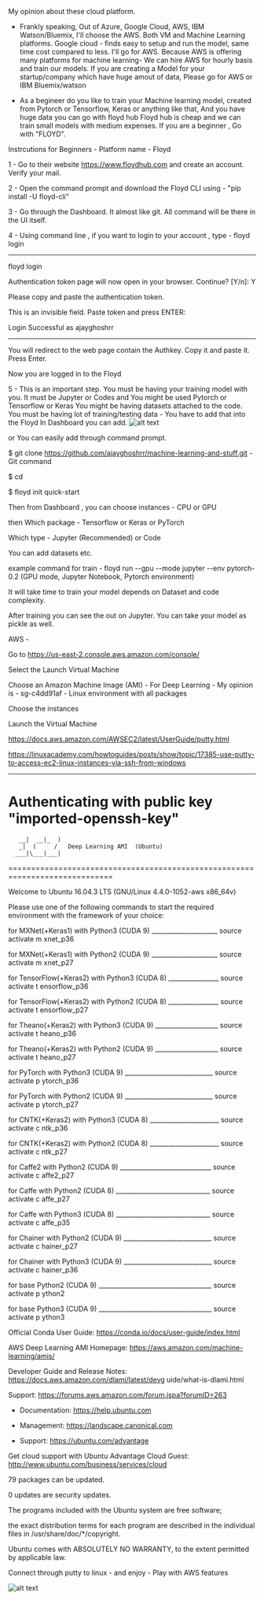 My opinion about these cloud platform.


- Frankly speaking, Out of Azure, Google Cloud, AWS, IBM Watson/Bluemix, I'll choose the AWS. Both VM and Machine Learning platforms.
Google cloud - finds easy to setup and run the model, same time cost compared to less. I'll go for AWS.
Because AWS is offering many platforms for machine learning- We can hire AWS for hourly basis and train our models.
If you are creating a Model for your startup/company which have huge amout of data, Please go for AWS or IBM Bluemix/watson


- As a begineer do you like to train your Machine learning model, created from Pytorch or Tensorflow, Keras or anything like that, And you have huge data you can go with floyd hub
Floyd hub is cheap and we can train small models with medium expenses.
If you are a beginner , Go with "FLOYD". 



Instrcutions for Beginners - Platform name - Floyd

1 - Go to their website https://www.floydhub.com and create an account. Verify your mail.


2 - Open the command prompt and download the Floyd CLI using  - "pip install -U floyd-cli" 


3 - Go through the Dashboard. It almost like git. All command will be there in the UI itself.


4 - Using command line , if you want to login to your account , type - floyd login


-------------------------------------------------------------------------------------------------------

floyd login

Authentication token page will now open in your browser. Continue? [Y/n]: Y

Please copy and paste the authentication token.

This is an invisible field. Paste token and press ENTER:

Login Successful as ajayghoshrr

--------------------------------------------------------------------------------------

You will redirect to the web page contain the Authkey. Copy it and paste it. Press Enter.

Now you are logged in to the Floyd

5 - This is an important step. You must be having your training model with you. It must be Jupyter or Codes and You might be used Pytorch or Tensorflow or Keras
  You might be having datasets attached to the code. 
  You must be having lot of training/testing data - You have to add that into the Floyd
  In Dashboard you can add.
  ![alt text](https://github.com/ajayghoshrr/machine-learning-and-stuff/blob/master/floyd_setup.PNG)
  
  or You can easily add through command prompt.
  
  $ git clone https://github.com/ajayghoshrr/machine-learning-and-stuff.git   - Git command
  
  $ cd <path-of-your-model>
  
  $ floyd init quick-start
  
  Then from Dashboard , you can choose instances - CPU or GPU 
  
  then Which package - Tensorflow or Keras or PyTorch

  Which type - Jupyter (Recommended) or Code
  
  You can add datasets etc.
  
  example command for train - floyd run --gpu --mode jupyter --env pytorch-0.2 (GPU mode, Jupyter Notebook, Pytorch environment)
  
  It will take time to train your model depends on Dataset and code complexity.

  After training you can see the out on Jupyter. You can take your model as pickle as well.


AWS - 

Go to https://us-east-2.console.aws.amazon.com/console/

Select the Launch Virtual Machine

Choose an Amazon Machine Image (AMI) -  For Deep Learning - My opinion is - sg-c4dd91af -  Linux environment with all packages

Choose the instances

Launch the Virtual Machine

https://docs.aws.amazon.com/AWSEC2/latest/UserGuide/putty.html

https://linuxacademy.com/howtoguides/posts/show/topic/17385-use-putty-to-access-ec2-linux-instances-via-ssh-from-windows

-----------------------------------------------------------------------------------------------------------------------------
Authenticating with public key "imported-openssh-key"
=============================================================================
       __|  __|_  )
       _|  (     /   Deep Learning AMI  (Ubuntu)
      ___|\___|___|
=============================================================================

Welcome to Ubuntu 16.04.3 LTS (GNU/Linux 4.4.0-1052-aws x86_64v)

Please use one of the following commands to start the required environment with                                                                                         the framework of your choice:

for MXNet(+Keras1) with Python3 (CUDA 9) _____________________ source activate m                                                                                        xnet_p36

for MXNet(+Keras1) with Python2 (CUDA 9) _____________________ source activate m                                                                                        xnet_p27

for TensorFlow(+Keras2) with Python3 (CUDA 8) ________________ source activate t                                                                                        ensorflow_p36

for TensorFlow(+Keras2) with Python2 (CUDA 8) ________________ source activate t                                                                                        ensorflow_p27

for Theano(+Keras2) with Python3 (CUDA 9) ____________________ source activate t                                                                                        heano_p36

for Theano(+Keras2) with Python2 (CUDA 9) ____________________ source activate t                                                                                        heano_p27

for PyTorch with Python3 (CUDA 9) ____________________________ source activate p                                                                                        ytorch_p36

for PyTorch with Python2 (CUDA 9) ____________________________ source activate p                                                                                        ytorch_p27

for CNTK(+Keras2) with Python3 (CUDA 8) ______________________ source activate c                                                                                        ntk_p36

for CNTK(+Keras2) with Python2 (CUDA 8) ______________________ source activate c                                                                                        ntk_p27

for Caffe2 with Python2 (CUDA 9) _____________________________ source activate c                                                                                        affe2_p27

for Caffe with Python2 (CUDA 8) ______________________________ source activate c                                                                                        affe_p27

for Caffe with Python3 (CUDA 8) ______________________________ source activate c                                                                                        affe_p35

for Chainer with Python2 (CUDA 9) ____________________________ source activate c                                                                                        hainer_p27

for Chainer with Python3 (CUDA 9) ____________________________ source activate c                                                                                        hainer_p36

for base Python2 (CUDA 9) ____________________________________ source activate p                                                                                        ython2

for base Python3 (CUDA 9) ____________________________________ source activate p                                                                                        ython3


Official Conda User Guide: https://conda.io/docs/user-guide/index.html

AWS Deep Learning AMI Homepage: https://aws.amazon.com/machine-learning/amis/

Developer Guide and Release Notes: https://docs.aws.amazon.com/dlami/latest/devg                                                                                        uide/what-is-dlami.html

Support: https://forums.aws.amazon.com/forum.jspa?forumID=263

 * Documentation:  https://help.ubuntu.com
 
 * Management:     https://landscape.canonical.com
 
 * Support:        https://ubuntu.com/advantage
 

  Get cloud support with Ubuntu Advantage Cloud Guest:
    http://www.ubuntu.com/business/services/cloud

79 packages can be updated.

0 updates are security updates.




The programs included with the Ubuntu system are free software;

the exact distribution terms for each program are described in the
individual files in /usr/share/doc/*/copyright.


Ubuntu comes with ABSOLUTELY NO WARRANTY, to the extent permitted by
applicable law.




Connect through putty to linux - and enjoy - Play with AWS features

 ![alt text](https://github.com/ajayghoshrr/machine-learning-and-stuff/blob/master/amazon_ml_features.PNG)
